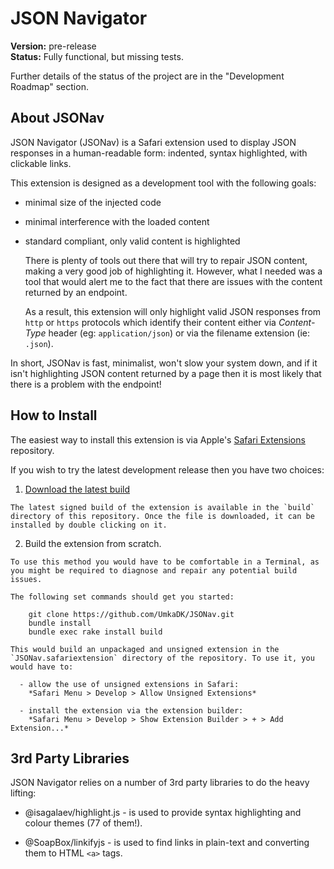 JSON Navigator
==============

**Version:** pre-release  
**Status:** Fully functional, but missing tests.

Further details of the status of the project are in the "Development Roadmap" section.

About JSONav
------------

JSON Navigator (JSONav) is a Safari extension used to display JSON responses in a human-readable form: indented, syntax highlighted, with clickable links.

This extension is designed as a development tool with the following goals:

  - minimal size of the injected code
  - minimal interference with the loaded content
  - standard compliant, only valid content is highlighted

    There is plenty of tools out there that will try to repair JSON content, making a very good job of highlighting it. However, what I needed was a tool that would alert me to the fact that there are issues with the content returned by an endpoint.

    As a result, this extension will only highlight valid JSON responses from `http` or `https` protocols which identify their content either via *Content-Type* header (eg: `application/json`) or via the filename extension (ie: `.json`).

In short, JSONav is fast, minimalist, won't slow your system down, and if it isn't highlighting JSON content returned by a page then it is most likely that there is a problem with the endpoint!

How to Install
--------------

The easiest way to install this extension is via Apple's [Safari Extensions][safari_ext] repository.

If you wish to try the latest development release then you have two choices:

  1. [Download the latest build][github_ext]

    The latest signed build of the extension is available in the `build` directory of this repository. Once the file is downloaded, it can be installed by double clicking on it.

  2. Build the extension from scratch.

    To use this method you would have to be comfortable in a Terminal, as you might be required to diagnose and repair any potential build issues.

    The following set commands should get you started:

        git clone https://github.com/UmkaDK/JSONav.git
        bundle install
        bundle exec rake install build

    This would build an unpackaged and unsigned extension in the `JSONav.safariextension` directory of the repository. To use it, you would have to:

      - allow the use of unsigned extensions in Safari:  
        *Safari Menu > Develop > Allow Unsigned Extensions*

      - install the extension via the extension builder:  
        *Safari Menu > Develop > Show Extension Builder > + > Add Extension...*

3rd Party Libraries
-------------------

JSON Navigator relies on a number of 3rd party libraries to do the heavy lifting:

  - @isagalaev/highlight.js - is used to provide syntax highlighting and colour themes (77 of them!).

  - @SoapBox/linkifyjs - is used to find links in plain-text and converting them to HTML `<a>` tags.


[safari_ext]: #
[github_ext]: #
